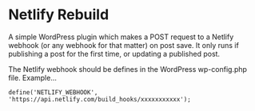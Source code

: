 # Netlify Rebuild
A simple WordPress plugin which makes a POST request to a Netlify webhook (or any webhook for that matter) on post save. It only runs if publishing a post for the first time, or updating a published post.

The Netlify webhook should be defines in the WordPress wp-config.php file. Example...

`define('NETLIFY_WEBHOOK', 'https://api.netlify.com/build_hooks/xxxxxxxxxxx');`